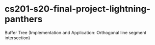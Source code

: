 # cs201-s20-final-project-lightning-panthers
Buffer Tree (Implementation and Application: Orthogonal line segment intersection)

